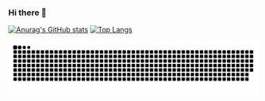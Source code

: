 
### Hi there 👋

<!--
**Brainy824/Brainy824** is a ✨ _special_ ✨ repository because its `README.md` (this file) appears on your GitHub profile.

Here are some ideas to get you started:

- 🔭 I’m currently working on ...

- 🌱 I’m currently learning ...

- 👯 I’m looking to collaborate on ...

- 🤔 I’m looking for help with ...

- 💬 Ask me about ...

- 📫 How to reach me: ...

- 😄 Pronouns: ...

- ⚡ Fun fact: ...
  -->

  [![Anurag's GitHub stats](https://github-readme-stats.vercel.app/api?username=Brainy824)](https://github.com/anuraghazra/github-readme-stats)
[![Top Langs](https://github-readme-stats.vercel.app/api/top-langs/?username=Brainy824&layout=donut)](https://github.com/Brainy824/github-readme-stats)


<picture>
  <source media="(prefers-color-scheme: dark)" srcset="https://raw.githubusercontent.com/Brainy824/Brainy824/output/github-contribution-grid-snake-dark.svg">
  <source media="(prefers-color-scheme: light)" srcset="https://raw.githubusercontent.com/Brainy824/Brainy824/output/github-contribution-grid-snake.svg">
  <img alt="github contribution grid snake animation" src="https://raw.githubusercontent.com/Brainy824/Brainy824/output/github-contribution-grid-snake.svg">
</picture>

